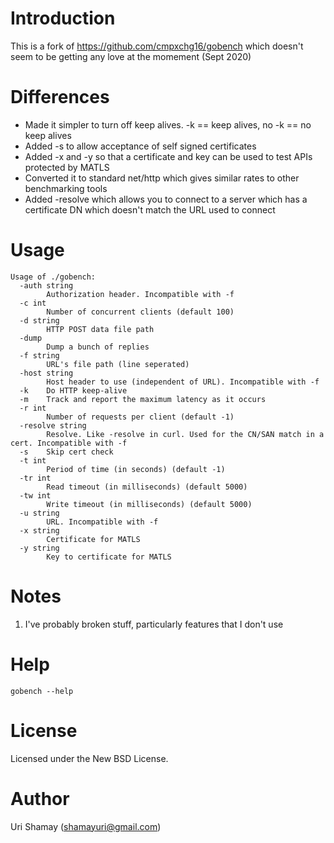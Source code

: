 Introduction
================

This is a fork of https://github.com/cmpxchg16/gobench which doesn't seem to be getting any love at the momement (Sept 2020)

Differences
================
  * Made it simpler to turn off keep alives. -k == keep alives, no -k == no keep alives
  * Added -s to allow acceptance of self signed certificates
  * Added -x and -y so that a certificate and key can be used to test APIs protected by MATLS
  * Converted it to standard net/http which gives similar rates to other benchmarking tools
  * Added -resolve which allows you to connect to a server which has a certificate DN which doesn't match the URL used to connect

Usage
================

```
Usage of ./gobench:
  -auth string
        Authorization header. Incompatible with -f
  -c int
        Number of concurrent clients (default 100)
  -d string
        HTTP POST data file path
  -dump
        Dump a bunch of replies
  -f string
        URL's file path (line seperated)
  -host string
        Host header to use (independent of URL). Incompatible with -f
  -k    Do HTTP keep-alive
  -m    Track and report the maximum latency as it occurs
  -r int
        Number of requests per client (default -1)
  -resolve string
        Resolve. Like -resolve in curl. Used for the CN/SAN match in a cert. Incompatible with -f
  -s    Skip cert check
  -t int
        Period of time (in seconds) (default -1)
  -tr int
        Read timeout (in milliseconds) (default 5000)
  -tw int
        Write timeout (in milliseconds) (default 5000)
  -u string
        URL. Incompatible with -f
  -x string
        Certificate for MATLS
  -y string
        Key to certificate for MATLS
```


Notes
================

1. I've probably broken stuff, particularly features that I don't use


Help
================

```gobench --help```

License
================

Licensed under the New BSD License.

Author
================

Uri Shamay (shamayuri@gmail.com)
